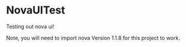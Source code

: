 # NovaUITest
Testing out nova ui!

Note, you will need to import nova Version 1.1.8 for this project to work. 
